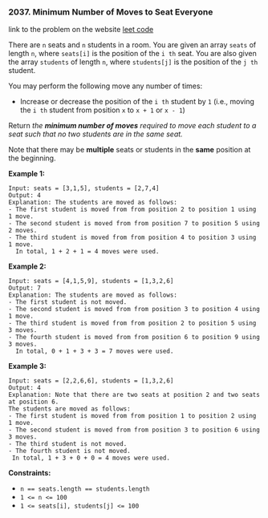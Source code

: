 ### 2037. Minimum Number of Moves to Seat Everyone

link to the problem on the website [leet code](https://leetcode.com/problems/minimum-number-of-moves-to-seat-everyone/)

There are `n` seats and `n` students in a room. You are given an array `seats` of length `n`, where `seats[i]` is the position of the `i th` seat. You are also given the array `students` of length `n`, where `students[j]` is the position of the `j th` student.

You may perform the following move any number of times:

- Increase or decrease the position of the `i th` student by `1` (i.e., moving the `i th` student from position `x` to `x + 1` or `x - 1`)

Return _the __minimum number of moves__ required to move each student to a seat such that no two students are in the same seat._

Note that there may be __multiple__ seats or students in the __same__ position at the beginning.

__Example 1:__
```
Input: seats = [3,1,5], students = [2,7,4]
Output: 4
Explanation: The students are moved as follows:
- The first student is moved from from position 2 to position 1 using 1 move.
- The second student is moved from from position 7 to position 5 using 2 moves.
- The third student is moved from from position 4 to position 3 using 1 move.
  In total, 1 + 2 + 1 = 4 moves were used.
 ```
__Example 2:__
```
Input: seats = [4,1,5,9], students = [1,3,2,6]
Output: 7
Explanation: The students are moved as follows:
- The first student is not moved.
- The second student is moved from from position 3 to position 4 using 1 move.
- The third student is moved from from position 2 to position 5 using 3 moves.
- The fourth student is moved from from position 6 to position 9 using 3 moves. 
  In total, 0 + 1 + 3 + 3 = 7 moves were used.
```
__Example 3:__
```
Input: seats = [2,2,6,6], students = [1,3,2,6]
Output: 4
Explanation: Note that there are two seats at position 2 and two seats at position 6.
The students are moved as follows:
- The first student is moved from from position 1 to position 2 using 1 move.
- The second student is moved from from position 3 to position 6 using 3 moves.
- The third student is not moved.
- The fourth student is not moved.
 In total, 1 + 3 + 0 + 0 = 4 moves were used.
```

__Constraints:__

- `n == seats.length == students.length`
- `1 <= n <= 100`
- `1 <= seats[i], students[j] <= 100`
